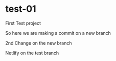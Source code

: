# test-01
First Test project

So here we are making a commit on a new branch

2nd Change on the new branch

Netlify on the test branch
